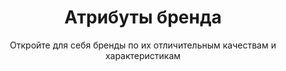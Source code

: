 ---
layout: dimensions-category
title: Атрибуты бренда
subtitle: Откройте для себя бренды по их отличительным качествам и характеристикам
permalink: /ru/discover/attributes/
ref: attributes
dimension_type: attribute
lang: ru
# NOTE: sections kept in frontmatter due to discrepancy with page_sections.yml
# page_sections.yml dimension-category has: breadcrumbs, content
# but this page uses: breadcrumbs, hero, all-attributes-grid, featured-attributes, attribute-insights, cross-navigation
sections:
  - breadcrumbs
  - hero
  - all-attributes-grid
  - featured-attributes
  - attribute-insights
  - cross-navigation
---
